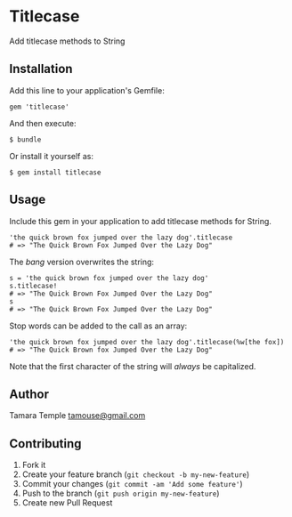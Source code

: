 # Titlecase

Add titlecase methods to String

## Installation

Add this line to your application's Gemfile:

    gem 'titlecase'

And then execute:

    $ bundle

Or install it yourself as:

    $ gem install titlecase

## Usage

Include this gem in your application to add titlecase methods for String.

    'the quick brown fox jumped over the lazy dog'.titlecase 
	# => "The Quick Brown Fox Jumped Over the Lazy Dog"

The *bang* version overwrites the string:

    s = 'the quick brown fox jumped over the lazy dog'
	s.titlecase!
	# => "The Quick Brown Fox Jumped Over the Lazy Dog"
	s
 	# => "The Quick Brown Fox Jumped Over the Lazy Dog"

Stop words can be added to the call as an array:

    'the quick brown fox jumped over the lazy dog'.titlecase(%w[the fox])
	# => "The Quick Brown fox Jumped Over the Lazy Dog"

Note that the first character of the string will *always* be capitalized.

## Author

Tamara Temple <tamouse@gmail.com>

## Contributing

1. Fork it
2. Create your feature branch (`git checkout -b my-new-feature`)
3. Commit your changes (`git commit -am 'Add some feature'`)
4. Push to the branch (`git push origin my-new-feature`)
5. Create new Pull Request
